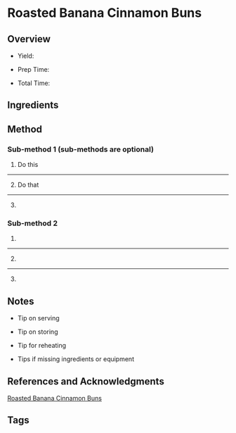 # Roasted Banana Cinnamon Buns

## Overview

- Yield:

- Prep Time:

- Total Time:

## Ingredients



## Method

### Sub-method 1 (sub-methods are optional)

1. Do this
---
2. Do that
---
3.

### Sub-method 2

1.
---
2.
---
3.

## Notes

- Tip on serving

- Tip on storing

- Tip for reheating

- Tips if missing ingredients or equipment

## References and Acknowledgments

[Roasted Banana Cinnamon Buns](http://thekiwicook.com/2014/06/29/roasted-banana-cinnamon-buns/)

## Tags


